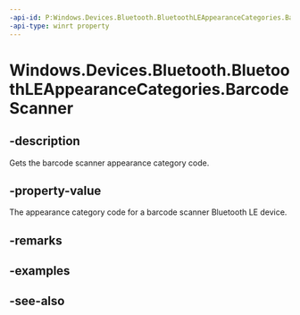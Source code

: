 ```yaml
---
-api-id: P:Windows.Devices.Bluetooth.BluetoothLEAppearanceCategories.BarcodeScanner
-api-type: winrt property
---
```


<!-- Property syntax
public ushort BarcodeScanner { get; }
-->

# Windows.Devices.Bluetooth.BluetoothLEAppearanceCategories.BarcodeScanner

## -description
Gets the barcode scanner appearance category code.

## -property-value
The appearance category code for a barcode scanner Bluetooth LE device.

## -remarks

## -examples

## -see-also
